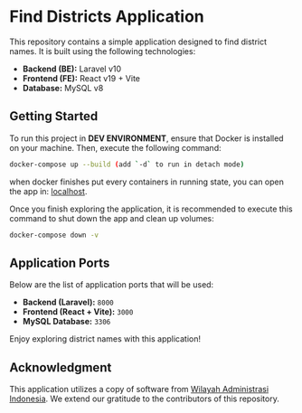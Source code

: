 # Find Districts Application

This repository contains a simple application designed to find district names. It is built using the following technologies:

- **Backend (BE):** Laravel v10
- **Frontend (FE):** React v19 + Vite 
- **Database:** MySQL v8

## Getting Started

To run this project in **DEV ENVIRONMENT**, ensure that Docker is installed on your machine. Then, execute the following command:

```bash
docker-compose up --build (add `-d` to run in detach mode)
```

when docker finishes put every containers in running state, you can open the app in: [localhost](http://localhost:3000).

Once you finish exploring the application, it is recommended to execute this command to shut down the app and clean up volumes:

```bash
docker-compose down -v
```

## Application Ports

Below are the list of application ports that will be used:

- **Backend (Laravel):** `8000`  
- **Frontend (React + Vite):** `3000`  
- **MySQL Database:** `3306`

Enjoy exploring district names with this application!  

## Acknowledgment

This application utilizes a copy of software from [Wilayah Administrasi Indonesia](https://github.com/guzfirdaus/Wilayah-Administrasi-Indonesia). We extend our gratitude to the contributors of this repository.